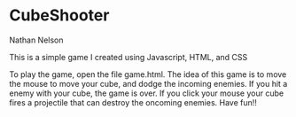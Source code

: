 # CubeShooter
Nathan Nelson

This is a simple game I created using Javascript, HTML, and CSS

To play the game, open the file game.html. The idea of this game is to move the mouse to move your cube, and dodge the incoming enemies. If you hit a enemy with your cube, the game is over. If you click your mouse your cube fires a projectile that can destroy the oncoming enemies. Have fun!!

